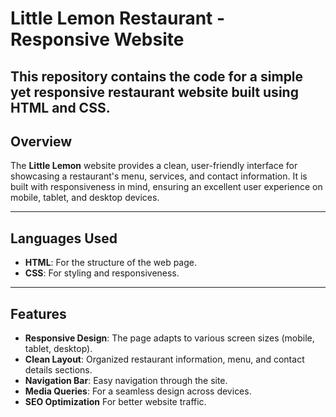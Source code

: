 # Little Lemon Restaurant - Responsive Website

## This repository contains the code for a simple yet responsive restaurant website built using **HTML** and **CSS**.

## Overview
The **Little Lemon** website provides a clean, user-friendly interface for showcasing a restaurant's menu, services, and contact information. It is built with responsiveness in mind, ensuring an excellent user experience on mobile, tablet, and desktop devices.

---

## Languages Used
- **HTML**: For the structure of the web page.
- **CSS**: For styling and responsiveness.

---

## Features
- **Responsive Design**: The page adapts to various screen sizes (mobile, tablet, desktop).
- **Clean Layout**: Organized restaurant information, menu, and contact details sections.
- **Navigation Bar**: Easy navigation through the site.
- **Media Queries**: For a seamless design across devices.
- **SEO Optimization** For better website traffic.
